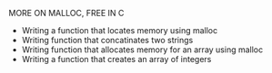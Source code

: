 MORE ON MALLOC, FREE IN C
- Writing a function that locates memory using malloc
- Writing function that concatinates two strings
- Writing function that allocates memory for an array using malloc
- Writing a function that creates an array of integers

